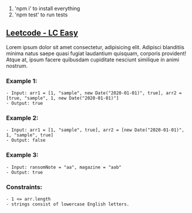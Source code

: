 1. 'npm i' to install everything
2. 'npm test' to run tests

## [Leetcode - LC Easy](https://leetcode.com/)

<!-- replace description -->
Lorem ipsum dolor sit amet consectetur, adipisicing elit. Adipisci blanditiis minima natus saepe quasi fugiat laudantium quisquam, corporis provident! Atque at, ipsum facere quibusdam cupiditate nesciunt similique in animi nostrum.

<!-- replace examples with relevant ones (just copy/paste between the backticks) -->

### Example 1:

```
- Input: arr1 = [1, "sample", new Date("2020-01-01)", true], arr2 = [true, "sample", 1, new Date("2020-01-01)"]
- Output: true
```

### Example 2:

```
- Input: arr1 = [1, "sample", true], arr2 = [new Date("2020-01-01)", 1, "sample", true]
- Output: false
```

### Example 3:

```
- Input: ransomNote = "aa", magazine = "aab"
- Output: true
```

<!-- replace constraints with relevant ones -->

### Constraints:

```
- 1 <= arr.length
- strings consist of lowercase English letters.
```
